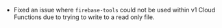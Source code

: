 - Fixed an issue where `firebase-tools` could not be used within v1 Cloud Functions due to trying to write to a read only file.

